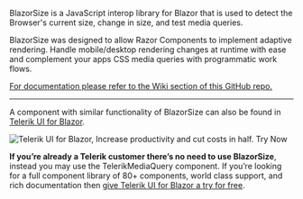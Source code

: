 BlazorSize is a JavaScript interop library for Blazor that is used to detect the Browser's current size, change in size, and test media queries.

BlazorSize was designed to allow Razor Components to implement adaptive rendering. Handle mobile/desktop rendering changes at runtime with ease and complement your apps CSS media queries with programmatic work flows.

[For documentation please refer to the Wiki section of this GitHub repo.](https://github.com/EdCharbeneau/BlazorSize/wiki)

<hr>

A component with similar functionality of BlazorSize can also be found in [Telerik UI for Blazor](https://demos.telerik.com/blazor-ui/mediaquery/overview?utm_source=EdCharbeneau&utm_medium=cpm&utm_campaign=blazor-github-sponsored-message). 

![Telerik UI for Blazor, Increase productivity and cut costs in half. Try Now](https://github.com/EdCharbeneau/BlazorSize/blob/master/_sponsors/Telerik/Blazor-300x250.png?raw=true)

**If you’re already a Telerik customer there’s no need to use BlazorSize**, instead you may use the TelerikMediaQuery component. If you’re looking for a full component library of 80+ components, world class support, and rich documentation then [give Telerik UI for Blazor a try for free](https://www.telerik.com/campaigns/blazor/free-trial-1?utm_source=EdCharbeneau&utm_medium=cpm&utm_campaign=blazor-github-sponsored-message).

